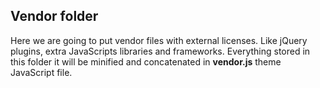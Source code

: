 ## Vendor folder

Here we are going to put vendor files with external licenses. Like jQuery plugins, extra JavaScripts libraries and frameworks.
Everything stored in this folder it will be minified and concatenated in **vendor.js** theme JavaScript file.


